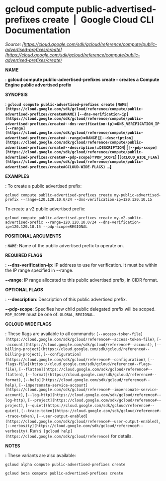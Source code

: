 # gcloud compute public-advertised-prefixes create  |  Google Cloud CLI Documentation

*Source: [https://cloud.google.com/sdk/gcloud/reference/compute/public-advertised-prefixes/create](https://cloud.google.com/sdk/gcloud/reference/compute/public-advertised-prefixes/create)*

**NAME**

: **gcloud compute public-advertised-prefixes create - creates a Compute Engine public advertised prefix**

**SYNOPSIS**

: **`gcloud compute public-advertised-prefixes create` `[NAME](https://cloud.google.com/sdk/gcloud/reference/compute/public-advertised-prefixes/create#NAME)` `[--dns-verification-ip](https://cloud.google.com/sdk/gcloud/reference/compute/public-advertised-prefixes/create#--dns-verification-ip)`=`DNS_VERIFICATION_IP` `[--range](https://cloud.google.com/sdk/gcloud/reference/compute/public-advertised-prefixes/create#--range)`=`RANGE` [`[--description](https://cloud.google.com/sdk/gcloud/reference/compute/public-advertised-prefixes/create#--description)`=`DESCRIPTION`] [`[--pdp-scope](https://cloud.google.com/sdk/gcloud/reference/compute/public-advertised-prefixes/create#--pdp-scope)`=`PDP_SCOPE`] [`[GCLOUD_WIDE_FLAG](https://cloud.google.com/sdk/gcloud/reference/compute/public-advertised-prefixes/create#GCLOUD-WIDE-FLAGS) …`]**

**EXAMPLES**

: To create a public advertised prefix:

```
gcloud compute public-advertised-prefixes create my-public-advertised-prefix --range=120.120.10.0/24 --dns-verification-ip=120.120.10.15
```

To create a v2 public advertised prefix:

```
gcloud compute public-advertised-prefixes create my-v2-public-advertised-prefix --range=120.120.10.0/24 --dns-verification-ip=120.120.10.15 --pdp-scope=REGIONAL
```

**POSITIONAL ARGUMENTS**

: **`NAME`**:
Name of the public advertised prefix to operate on.

**REQUIRED FLAGS**

: **--dns-verification-ip**:
IP address to use for verification. It must be within the IP range specified in
--range.

**--range**:
IP range allocated to this public advertised prefix, in CIDR format.

**OPTIONAL FLAGS**

: **--description**:
Description of this public advertised prefix.

**--pdp-scope**:
Specifies how child public delegated prefix will be scoped.
`PDP_SCOPE` must be one of: `GLOBAL`,
`REGIONAL`.

**GCLOUD WIDE FLAGS**

: These flags are available to all commands: `[--access-token-file](https://cloud.google.com/sdk/gcloud/reference#--access-token-file)`,
`[--account](https://cloud.google.com/sdk/gcloud/reference#--account)`, `[--billing-project](https://cloud.google.com/sdk/gcloud/reference#--billing-project)`,
`[--configuration](https://cloud.google.com/sdk/gcloud/reference#--configuration)`,
`[--flags-file](https://cloud.google.com/sdk/gcloud/reference#--flags-file)`,
`[--flatten](https://cloud.google.com/sdk/gcloud/reference#--flatten)`, `[--format](https://cloud.google.com/sdk/gcloud/reference#--format)`, `[--help](https://cloud.google.com/sdk/gcloud/reference#--help)`, `[--impersonate-service-account](https://cloud.google.com/sdk/gcloud/reference#--impersonate-service-account)`,
`[--log-http](https://cloud.google.com/sdk/gcloud/reference#--log-http)`,
`[--project](https://cloud.google.com/sdk/gcloud/reference#--project)`, `[--quiet](https://cloud.google.com/sdk/gcloud/reference#--quiet)`, `[--trace-token](https://cloud.google.com/sdk/gcloud/reference#--trace-token)`, `[--user-output-enabled](https://cloud.google.com/sdk/gcloud/reference#--user-output-enabled)`,
`[--verbosity](https://cloud.google.com/sdk/gcloud/reference#--verbosity)`.
Run `$ [gcloud help](https://cloud.google.com/sdk/gcloud/reference)` for details.

**NOTES**

: These variants are also available:

```
gcloud alpha compute public-advertised-prefixes create
```

```
gcloud beta compute public-advertised-prefixes create
```